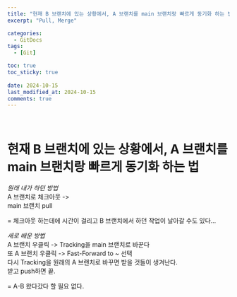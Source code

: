 ```yaml
---
title: "현재 B 브랜치에 있는 상황에서, A 브랜치를 main 브랜치랑 빠르게 동기화 하는 법"
excerpt: "Pull, Merge"

categories:
  - GitDocs
tags:
  - [Git]

toc: true
toc_sticky: true
 
date: 2024-10-15
last_modified_at: 2024-10-15
comments: true
---
```


<br>

# 현재 B 브랜치에 있는 상황에서, A 브랜치를 main 브랜치랑 빠르게 동기화 하는 법

*원래 내가 하던 방법*  
A 브랜치로 체크아웃 ->  
main 브랜치 pull

= 체크아웃 하는데에 시간이 걸리고 B 브랜치에서 하던 작업이 날아갈 수도 있다...  

*새로 배운 방법*  
A 브랜치 우클릭 -> Tracking을 main 브랜치로 바꾼다  
또 A 브랜치 우클릭 -> Fast-Forward to ~ 선택  
다시 Tracking을 원래의 A 브랜치로 바꾸면 받을 것들이 생겨난다.  
받고 push하면 끝.  

= A-B 왔다갔다 할 필요 없다.  